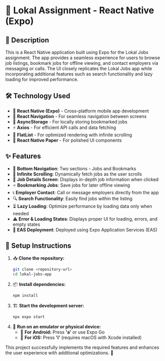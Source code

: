 # 📢 Lokal Assignment - React Native (Expo)

## 📝 Description

This is a React Native application built using Expo for the Lokal Jobs assignment. The app provides a seamless experience for users to browse job listings, bookmark jobs for offline viewing, and contact employers via messaging or calls. The UI closely replicates the Lokal Jobs app while incorporating additional features such as search functionality and lazy loading for improved performance.

## 🛠️ Technology Used

- 🚀 **React Native (Expo)** - Cross-platform mobile app development
- 🔄 **React Navigation** - For seamless navigation between screens
- 💾 **AsyncStorage** - For locally storing bookmarked jobs
- ⚡ **Axios** - For efficient API calls and data fetching
- 📜 **FlatList** - For optimized rendering with infinite scrolling
- 🎨 **React Native Paper** - For polished UI components

## ✨ Features

- 📌 **Bottom Navigation**: Two sections - Jobs and Bookmarks
- 🔄 **Infinite Scrolling**: Dynamically fetch jobs as the user scrolls
- 📝 **Job Details Screen**: Displays in-depth job information when clicked
- ⭐ **Bookmarking Jobs**: Save jobs for later offline viewing
- 📞 **Employer Contact**: Call or message employers directly from the app
- 🔍 **Search Functionality**: Easily find jobs within the listing
- ⏳ **Lazy Loading**: Optimize performance by loading data only when needed
- ⚠️ **Error & Loading States**: Displays proper UI for loading, errors, and empty states
- 📱 **EAS Deployment**: Deployed using Expo Application Services (EAS)

## 🚀 Setup Instructions

1. 📥 **Clone the repository:**
   ```bash
   git clone <repository-url>
   cd lokal-jobs-app
   ```
2. 📦 **Install dependencies:**
   ```bash
   npm install
   ```
3. 🏗️ **Start the development server:**
   ```bash
   npx expo start
   ```
4. 📱 **Run on an emulator or physical device:**
   - 📲 **For Android:** Press **'a'** or use Expo Go
   - 🍏 **For iOS:** Press **'i'** (requires macOS with Xcode installed)

This project successfully implements the required features and enhances the user experience with additional optimizations. 🚀

